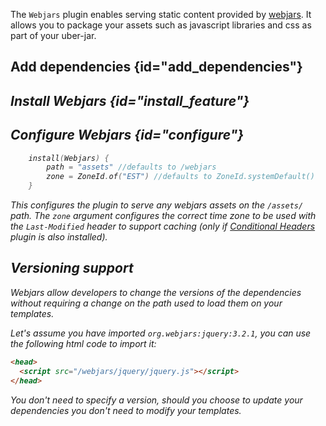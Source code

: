 [//]: # (title: Webjars)

<include src="lib.xml" include-id="outdated_warning"/>

The `Webjars` plugin enables serving static content provided by [webjars](https://www.webjars.org/). It allows you to package your assets such as javascript libraries and css as part of your uber-jar.

## Add dependencies {id="add_dependencies"}
<var name="feature_name" value="Webjars"/>
<var name="artifact_name" value="ktor-webjars"/>
<include src="lib.xml" include-id="add_ktor_artifact_intro"/>
<include src="lib.xml" include-id="add_ktor_artifact"/>

## Install Webjars {id="install_feature"}

<var name="feature_name" value="Webjars"/>
<include src="lib.xml" include-id="install_feature"/>


## Configure Webjars {id="configure"}

```kotlin
    install(Webjars) {
        path = "assets" //defaults to /webjars
        zone = ZoneId.of("EST") //defaults to ZoneId.systemDefault()
    }
```

This configures the plugin to serve any webjars assets on the `/assets/` path. The `zone` argument configures the correct time zone to
be used with the `Last-Modified` header to support caching (only if [Conditional Headers](conditional_headers.md) plugin is also installed).



## Versioning support

Webjars allow developers to change the versions of the dependencies without requiring a change on the path used to load them on your templates.

Let's assume you have imported `org.webjars:jquery:3.2.1`, you can use the following html code to import it:

```html
<head>
  <script src="/webjars/jquery/jquery.js"></script>
</head>  
```

You don't need to specify a version, should you choose to update your dependencies you don't need to modify your templates.